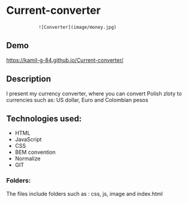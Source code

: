 # Current-converter

                ![Converter](image/money.jpg) 

## Demo

https://kamil-g-84.github.io/Current-converter/

## Description

I present my currency converter, where you can convert Polish zloty to currencies such as: US dollar, Euro and Colombian pesos

## Technologies used:
- HTML
- JavaScript
- CSS
- BEM convention
- Normalize
- GIT

### Folders:
The files include folders such as : css, js, image and index.html
